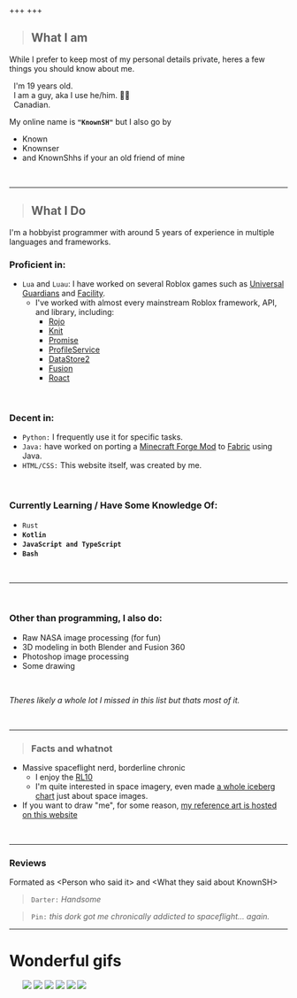 +++
+++

> ## What I am
While I prefer to keep most of my personal details private, heres a few things you should know about me.

&nbsp;&nbsp;I'm 19 years old.\
&nbsp;&nbsp;I am a guy, aka I use he/him. 🤷‍♂️\
&nbsp;&nbsp;Canadian.

My online name is **`"KnownSH"`** but I also go by
- Known
- Knownser
- and KnownShhs if your an old friend of mine

<br>

---

> ## What I Do

I'm a hobbyist programmer with around 5 years of experience in multiple languages and frameworks.

### Proficient in:

- `Lua` and `Luau`: I have worked on several Roblox games such as [Universal Guardians](https://www.roblox.com/games/8698405129/Universal-Guardians-BETA) and [Facility](https://www.roblox.com/games/6052240333/Facility-HORROR).
  - I've worked with almost every mainstream Roblox framework, API, and library, including:
    - [Rojo](https://rojo.space/)
    - [Knit](https://sleitnick.github.io/Knit/)
    - [Promise](https://eryn.io/roblox-lua-promise/)
    - [ProfileService](https://madstudioroblox.github.io/ProfileService/)
    - [DataStore2](https://kampfkarren.github.io/Roblox/)
    - [Fusion](https://elttob.uk/Fusion/0.2/)
    - [Roact](https://roblox.github.io/roact/)

&nbsp;

### Decent in:
- `Python:` I frequently use it for specific tasks.
- `Java:` have worked on porting a [Minecraft Forge Mod](https://github.com/KnownSH/Cyclic-Fabric) to [Fabric](https://fabricmc.net/) using Java.
- `HTML/CSS:` This website itself, was created by me.

<br>

### Currently Learning / Have Some Knowledge Of:
- `Rust`
- **`Kotlin`**
- **`JavaScript and TypeScript`**
- **`Bash`**

&nbsp;

---
<br>

### Other than programming, I also do:
- Raw NASA image processing (for fun)
- 3D modeling in both Blender and Fusion 360
- Photoshop image processing
- Some drawing

<br>

*Theres likely a whole lot I missed in this list but thats most of it.*

<br>

---

> ### Facts and whatnot
- Massive spaceflight nerd, borderline chronic
    - I enjoy the [RL10](https://en.wikipedia.org/wiki/RL10)
    - I'm quite interested in space imagery, even made [a whole iceberg chart](https://icebergcharts.com/i/Interesting_Space_Imagery) just about space images.
- If you want to draw "me", for some reason, [my reference art is hosted on this website](/reference)

<br>

---

### Reviews

Formated as \<Person who said it\> and \<What they said about KnownSH\>

> `Darter:` *Handsome*

> `Pin:` *this dork got me chronically addicted to spaceflight… again.*


---

# Wonderful gifs

<ul class="flexrow">
    <img src="https://media1.tenor.com/m/4yNlznwcq7IAAAAC/website-award-excellent-website.gif" class="img_250px">
    <img src="https://tenor.com/view/it%27s-peak-its-peak-peak-its-superb-superb-gif-17441873139065909908.gif" class="img_250px">
    <img src="https://media1.tenor.com/m/1Q3ijAi8fqQAAAAC/brain-tricks-you-into-thinking-image-is-moving.gif" class="img_250px">
    <img src="https://media1.tenor.com/m/zkFBOs8pb5QAAAAC/falcon-9-rocket-failure.gif" class="img_250px">
    <img src="images/speed.gif" class="img_250px">
    <img src="https://tenor.com/view/lobotomy-max-design-pro-homestuck-gif-532127326273898444.gif" class="img_250px">
</ul>
